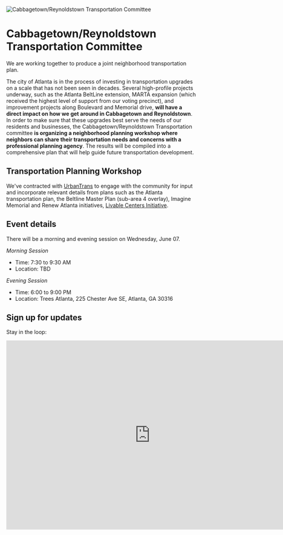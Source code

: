 ![Cabbagetown/Reynoldstown Transportation Committee](https://cloud.githubusercontent.com/assets/182/25828160/c1c3a6fe-341c-11e7-8fa6-89999fa350b7.png)

# Cabbagetown/Reynoldstown Transportation Committee

We are working together to produce a joint neighborhood transportation plan.

The city of Atlanta is in the process of investing in transportation upgrades on a scale that has not been seen in decades. Several high-profile projects underway, such as the Atlanta BeltLine extension, MARTA expansion (which received the highest level of support from our voting precinct), and improvement projects along Boulevard and Memorial drive, **will have a direct impact on how we get around in Cabbagetown and Reynoldstown**. In order to make sure that these upgrades best serve the needs of our residents and businesses, the Cabbagetown/Reynoldstown Transportation committee **is organizing a neighborhood planning workshop where neighbors can share their transportation needs and concerns with a professional planning agency**. The results will be compiled into a comprehensive plan that will help guide future transportation development.

## Transportation Planning Workshop

We've contracted with [UrbanTrans](http://urbantrans.com/) to engage with the community for input and incorporate relevant details from plans such as the Atlanta transportation plan, the Beltline Master Plan (sub-area 4 overlay), Imagine Memorial and Renew Atlanta initiatives, [Livable Centers Initiative](http://www.atlantaregional.com/land-use/livable-centers-initiative).

## Event details

There will be a morning and evening session on Wednesday, June 07.

*Morning Session*
- Time: 7:30 to 9:30 AM
- Location: TBD
  
*Evening Session*
- Time: 6:00 to 9:00 PM
- Location: Trees Atlanta, 225 Chester Ave SE, Atlanta, GA 30316

## Sign up for updates

Stay in the loop:

<iframe src="https://docs.google.com/forms/d/e/1FAIpQLSc8bfZF24_mFvWOiWk5zxmumORkYatJq4rJmLTljD29QSIVRw/viewform?embedded=true" width="760" height="500" frameborder="0" marginheight="0" marginwidth="0">Loading...</iframe>
